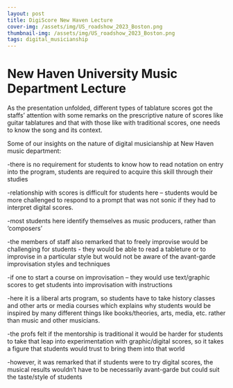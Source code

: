 ```yaml
---
layout: post
title: DigiScore New Haven Lecture
cover-img: /assets/img/US_roadshow_2023_Boston.png
thumbnail-img: /assets/img/US_roadshow_2023_Boston.png
tags: digital_musicianship
---
```


# **New Haven University Music Department Lecture**

As the presentation unfolded, different types of tablature scores got the staffs’ attention with some remarks on the prescriptive nature of scores like guitar tablatures and that with those like with traditional scores, one needs to know the song and its context.

Some of our insights on the nature of digital musicianship at New Haven music department:

-there is no requirement for students to know how to read notation on entry into the program, students are required to acquire this skill through their studies

-relationship with scores is difficult for students here – students would be more challenged to respond to a prompt that was not sonic if they had to interpret digital scores.

-most students here identify themselves as music producers, rather than ‘composers’

-the members of staff also remarked that to freely improvise would be challenging for students - they would be able to read a tableture or to improvise in a particular style but would not be aware of the avant-garde improvisation styles and techniques

-if one to start a course on improvisation – they would use text/graphic scores to get students into improvisation with instructions

-here it is a liberal arts program, so students have to take history classes and other arts or media courses which explains why students would be inspired by many different things like books/theories, arts, media, etc. rather than music and other musicians.

-the profs felt if the mentorship is traditional it would be harder for students to take that leap into experimentation with graphic/digital scores, so it takes a figure that students would trust to bring them into that world

-however, it was remarked that if students were to try digital scores, the musical results wouldn’t have to be necessarily avant-garde but could suit the taste/style of students

